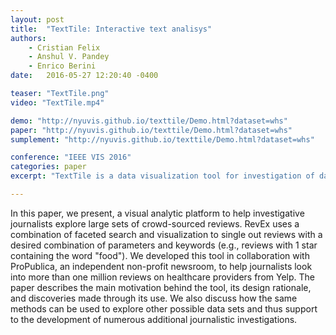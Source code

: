 ```yaml
---
layout: post
title:  "TextTile: Interactive text analisys"
authors:
    - Cristian Felix
    - Anshul V. Pandey
    - Enrico Berini
date:   2016-05-27 12:20:40 -0400

teaser: "TextTile.png"
video: "TextTile.mp4"

demo: "http://nyuvis.github.io/texttile/Demo.html?dataset=whs"
paper: "http://nyuvis.github.io/texttile/Demo.html?dataset=whs"
sumplement: "http://nyuvis.github.io/texttile/Demo.html?dataset=whs"

conference: "IEEE VIS 2016"
categories: paper
excerpt: "TextTile is a data visualization tool for investigation of datasets and questions that require seamless and flexible analysis of structured data and unstructured text. TextTile is based on real-world data analysis problems gathered through our interaction with a number of domain experts and provides a general purpose solution to such problems"

---
```


In this paper, we present, a visual analytic platform to help investigative journalists explore large sets of crowd-sourced reviews. RevEx uses a combination of faceted search and visualization to single out reviews with a desired combination of parameters and keywords (e.g., reviews with 1 star containing the word "food"). We developed this tool in collaboration with ProPublica, an independent non-profit newsroom, to help journalists look into more than one million reviews on healthcare providers from Yelp. The paper describes the main motivation behind the tool, its design rationale, and discoveries made through its use. We also discuss how the same methods can be used to explore other possible data sets and thus support to the development of numerous additional journalistic investigations.